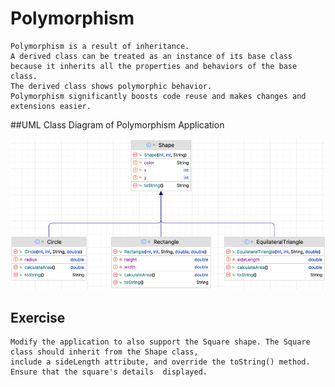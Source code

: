 # Polymorphism
    Polymorphism is a result of inheritance. 
    A derived class can be treated as an instance of its base class 
    because it inherits all the properties and behaviors of the base class.
    The derived class shows polymorphic behavior.
    Polymorphism significantly boosts code reuse and makes changes and extensions easier.


##UML Class Diagram of Polymorphism Application

![](https://github.com/celalceken/OOPCourseCodeSamples/blob/main/Files/Inheritance.png)

## Exercise
    Modify the application to also support the Square shape. The Square class should inherit from the Shape class, 
    include a sideLength attribute, and override the toString() method. Ensure that the square's details  displayed.  